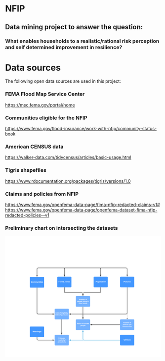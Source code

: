 # NFIP
## Data mining project to answer the question: 
### What enables households to a realistic/rational risk perception and self determined improvement in resilience?
 
# Data sources

The following open data sources are used in this project:

### FEMA Flood Map Service Center

https://msc.fema.gov/portal/home

### Communities eligible for the NFIP

https://www.fema.gov/flood-insurance/work-with-nfip/community-status-book 

### American CENSUS data

https://walker-data.com/tidycensus/articles/basic-usage.html

### Tigris shapefiles

https://www.rdocumentation.org/packages/tigris/versions/1.0

### Claims and policies from NFIP

https://www.fema.gov/openfema-data-page/fima-nfip-redacted-claims-v1#
https://www.fema.gov/openfema-data-page/openfema-dataset-fima-nfip-redacted-policies--v1

### Preliminary chart on intersecting the datasets

![](./Preprocessing/Dataset_intersect.png)

